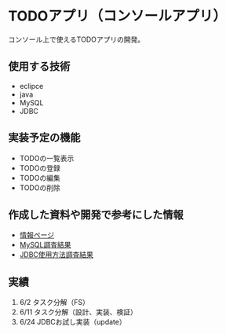 # TODOアプリ（コンソールアプリ）
コンソール上で使えるTODOアプリの開発。

## 使用する技術
- eclipce
- java
- MySQL
- JDBC

## 実装予定の機能
- TODOの一覧表示
- TODOの登録
- TODOの編集
- TODOの削除

## 作成した資料や開発で参考にした情報
- [情報ページ](./document/document_top.md)
- [MySQL調査結果](./document/mysql.md)
- [JDBC使用方法調査結果](./document/jdbc.md)

## 実績
1. 6/2 タスク分解（FS）
2. 6/11 タスク分解（設計、実装、検証）
3. 6/24 JDBCお試し実装（update）
